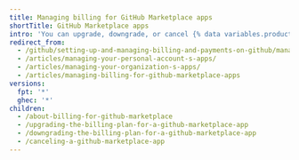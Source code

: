 ```yaml
---
title: Managing billing for GitHub Marketplace apps
shortTitle: GitHub Marketplace apps
intro: 'You can upgrade, downgrade, or cancel {% data variables.product.prodname_marketplace %} apps at any time.'
redirect_from:
  - /github/setting-up-and-managing-billing-and-payments-on-github/managing-billing-for-github-marketplace-apps
  - /articles/managing-your-personal-account-s-apps/
  - /articles/managing-your-organization-s-apps/
  - /articles/managing-billing-for-github-marketplace-apps
versions:
  fpt: '*'
  ghec: '*'
children:
  - /about-billing-for-github-marketplace
  - /upgrading-the-billing-plan-for-a-github-marketplace-app
  - /downgrading-the-billing-plan-for-a-github-marketplace-app
  - /canceling-a-github-marketplace-app
---
```


